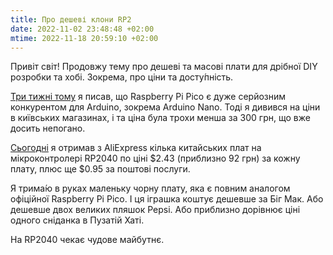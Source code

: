 ```yaml
---
title: Про дешеві клони RP2
date: 2022-11-02 23:48:48 +02:00
mtime: 2022-11-18 20:59:10 +02:00
---
```


Привіт світ! Продовжу тему про дешеві та масові плати для дрібної DIY розробки та хобі. Зокрема, про ціни та досту́пність.

[Три тижні тому][1] я писав, що Raspberry Pi Pico є дуже серйозним конкурентом для Arduino, зокрема Arduino Nano. Тоді я дивився на ціни в київських магазинах, і та ціна була трохи менша за 300 грн, що вже досить непогано.

[Сьогодні][2] я отримав з AliExpress кілька китайських плат на мікроконтролері RP2040 по ціні $2.43 (приблизно 92 грн) за кожну плату, плюс ще $0.95 за поштові послуги.

Я трима́ю в руках маленьку чорну плату, яка є повним аналогом офіційної Raspberry Pi Pico. І ця іграшка коштує дешевше за Біг Мак. Або дешевше двох великих пляшок Pepsi. Або приблизно дорівнює ціні одного сніданка в Пузатій Хаті.

На RP2040 чекає чудове майбутнє.

[1]: /2022/10/08/rp2.html
[2]: https://twitter.com/kastaneda/status/1587883548052168705

